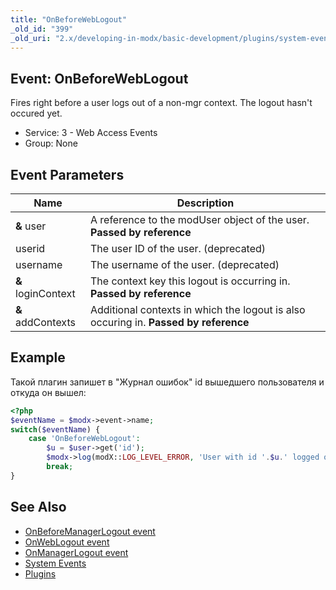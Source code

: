 ```yaml
---
title: "OnBeforeWebLogout"
_old_id: "399"
_old_uri: "2.x/developing-in-modx/basic-development/plugins/system-events/onbeforeweblogout"
---
```


## Event: OnBeforeWebLogout

Fires right before a user logs out of a non-mgr context. The logout hasn't occured yet.

- Service: 3 - Web Access Events
- Group: None

## Event Parameters

| Name               | Description                                                                          |
| ------------------ | ------------------------------------------------------------------------------------ |
| **&** user         | A reference to the modUser object of the user. **Passed by reference**               |
| userid             | The user ID of the user. (deprecated)                                                |
| username           | The username of the user. (deprecated)                                               |
| **&** loginContext | The context key this logout is occurring in. **Passed by reference**                 |
| **&** addContexts  | Additional contexts in which the logout is also occuring in. **Passed by reference** |

## Example

Такой плагин запишет в "Журнал ошибок" id вышедшего пользователя и откуда он вышел:

```php
<?php
$eventName = $modx->event->name;
switch($eventName) {
    case 'OnBeforeWebLogout':
        $u = $user->get('id');
        $modx->log(modX::LOG_LEVEL_ERROR, 'User with id '.$u.' logged out in context '.$loginContext.' and also in these'.print_r($addContexts));
        break;
}
```    

## See Also

- [OnBeforeManagerLogout event](extending-modx/plugins/system-events/onbeforemanagerlogout "OnBeforeManagerLogout")
- [OnWebLogout event](extending-modx/plugins/system-events/onweblogout "OnWebLogout")
- [OnManagerLogout event](extending-modx/plugins/system-events/onmanagerlogout "OnManagerLogout")
- [System Events](extending-modx/plugins/system-events "System Events")
- [Plugins](extending-modx/plugins "Plugins")
